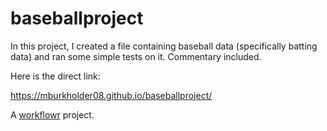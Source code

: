 # baseballproject

In this project, I created a file containing baseball data (specifically batting data) and ran some simple tests on it. Commentary included.

Here is the direct link:

https://mburkholder08.github.io/baseballproject/

A [workflowr][] project.

[workflowr]: https://github.com/jdblischak/workflowr
